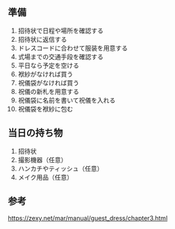 ## 準備

1. 招待状で日程や場所を確認する
2. 招待状に返信する
3. ドレスコードに合わせて服装を用意する
4. 式場までの交通手段を確認する
5. 平日なら予定を空ける
6. 袱紗がなければ買う
7. 祝儀袋がなければ買う
8. 祝儀の新札を用意する
9. 祝儀袋に名前を書いて祝儀を入れる
10. 祝儀袋を袱紗に包む

## 当日の持ち物

1. 招待状
2. 撮影機器（任意）
3. ハンカチやティッシュ（任意）
4. メイク用品（任意）

## 参考

https://zexy.net/mar/manual/guest_dress/chapter3.html
